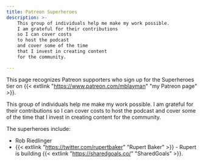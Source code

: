 ```yaml
---
title: Patreon Superheroes
description: >-
    This group of individuals help me make my work possible.
    I am grateful for their contributions
    so I can cover costs
    to host the podcast
    and cover some of the time
    that I invest in creating content
    for the community.

---
```


This page recognizes Patreon supporters
who sign up for the Superheroes tier
on {{< extlink "https://www.patreon.com/mblayman" "my Patreon page" >}}.

This group of individuals help me make my work possible.
I am grateful for their contributions
so I can cover costs
to host the podcast
and cover some of the time
that I invest in creating content
for the community.

The superheroes include:

* Rob Riedlinger
* {{< extlink "https://twitter.com/rupertbaker" "Rupert Baker" >}} - 
    Rupert is building {{< extlink "https://sharedgoals.co/" "SharedGoals" >}}.
